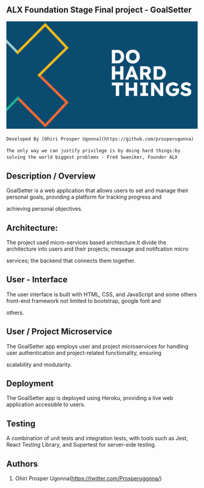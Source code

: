 ## ALX Foundation Stage Final project - GoalSetter

![DO HARD THINGS](https://github.com/Musoye/Time-Master/blob/main/hardthings.jpeg)

`Developed By [Ohiri Prosper Ugonna](https://github.com/prosperugonna)`

`The only way we can justify privilege is by doing hard things:by solving the world biggest problems - Fred Swaniker, Founder ALX`

## Description / Overview

GoalSetter is a web application that allows users to set and manage their personal goals, providing a platform for tracking progress and 

achieving personal objectives.

## Architecture:

The project used micro-services based archtecture.It divide the architecture into users and their projects; message and notifcation micro 

services; the backend that connects them together.

## User - Interface

The user interface is built with HTML, CSS, and JavaScript and some others front-end framework not limited to bootstrap, google font and 

others.

## User / Project Microservice

The GoalSetter app employs user and project microservices for handling user authentication and project-related functionality, ensuring 

scalability and modularity.

## Deployment

The GoalSetter app is deployed using Heroku, providing a live web application accessible to users.


## Testing

A combination of unit tests and integration tests, with tools such as Jest, React Testing Library, and Supertest for server-side testing.


## Authors

1. Ohiri Prosper Ugonna(https://twitter.com/Prosperugonna/)